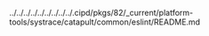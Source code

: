 ../../../../../../../../../.cipd/pkgs/82/_current/platform-tools/systrace/catapult/common/eslint/README.md